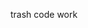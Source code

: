 trash code work

<!---
latitudinallight/latitudinallight is a ✨ special ✨ repository because its `README.md` (this file) appears on your GitHub profile.
You can click the Preview link to take a look at your changes.
--->
